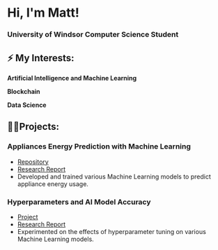 <h1>Hi, I'm Matt!</h1> 
<h3>University of Windsor Computer Science Student</h3> 

<h2>⚡ My Interests:</h2>

  <b> Artificial Intelligence and Machine Learning </b>

  <b> Blockchain </b>

  <b> Data Science </b>

<h2>👨‍💻Projects:</h2>

  <h3>Appliances Energy Prediction with Machine Learning</h3>

  - [Repository](https://github.com/Matt-Muscedere/Appliances-Energy-Prediction-with-Machine-Learning)
  - [Research Report](https://github.com/Matt-Muscedere/Appliances-Energy-Prediction-with-Machine-Learning/blob/main/4730%20Report%201.pdf)
  - Developed and trained various Machine Learning models to predict appliance energy usage.

  <h3>Hyperparameters and AI Model Accuracy</h3>

  - [Project](https://github.com/Matt-Muscedere/Hyperparameters-and-AI-Model-Accuracy)
  - [Research Report](https://github.com/Matt-Muscedere/Hyperparameters-and-AI-Model-Accuracy/blob/main/4730%20Final%20Report.pdf)
  - Experimented on the effects of hyperparameter tuning on various Machine Learning models.
  
